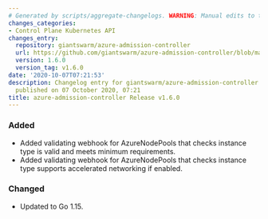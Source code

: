 ```yaml
---
# Generated by scripts/aggregate-changelogs. WARNING: Manual edits to this files will be overwritten.
changes_categories:
- Control Plane Kubernetes API
changes_entry:
  repository: giantswarm/azure-admission-controller
  url: https://github.com/giantswarm/azure-admission-controller/blob/master/CHANGELOG.md#160---2020-10-07
  version: 1.6.0
  version_tag: v1.6.0
date: '2020-10-07T07:21:53'
description: Changelog entry for giantswarm/azure-admission-controller version 1.6.0,
  published on 07 October 2020, 07:21
title: azure-admission-controller Release v1.6.0
---
```


### Added
- Added validating webhook for AzureNodePools that checks instance type is valid and meets minimum requirements.
- Added validating webhook for AzureNodePools that checks instance type supports accelerated networking if enabled.
### Changed
- Updated to Go 1.15.
